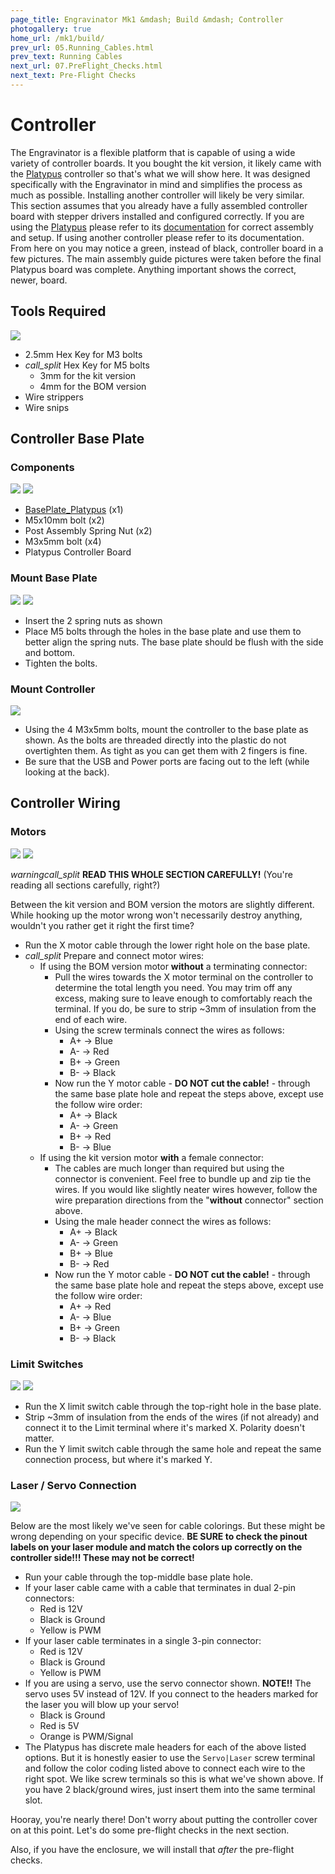 ```yaml
---
page_title: Engravinator Mk1 &mdash; Build &mdash; Controller
photogallery: true
home_url: /mk1/build/
prev_url: 05.Running_Cables.html
prev_text: Running Cables
next_url: 07.PreFlight_Checks.html
next_text: Pre-Flight Checks
---
```

# Controller

<div class="callout warning">The Engravinator is a flexible platform that is capable of using a wide variety of controller boards. It you bought the kit version, it likely came with the <a href="https://ManiacalLabs.com/Platypus">Platypus</a> controller so that's what we will show here. It was designed specifically with the Engravinator in mind and simplifies the process as much as possible. Installing another controller will likely be very similar.
</div>

<div class="callout warning">This section assumes that you already have a fully assembled controller board with stepper drivers installed and configured correctly. If you are using the <a href="https://ManiacalLabs.com/Platypus">Platypus</a> please refer to its <a href="https://github.com/ManiacalLabs/Platypus/blob/master/docs/Usage.md">documentation</a> for correct assembly and setup. If using another controller please refer to its documentation.
</div>

<div class="callout warning">From here on you may notice a green, instead of black, controller board in a few pictures. The main assembly guide pictures were taken before the final Platypus board was complete. Anything important shows the correct, newer, board.</div>

## Tools Required

<a href="/mk1/img/build/111.jpg" data-imagelightbox="a"><img src="/mk1/img/build/thumb/111.jpg"></a>

- 2.5mm Hex Key for M3 bolts
- <i class="material-icons">call_split</i> Hex Key for M5 bolts
  - 3mm for the kit version
  - 4mm for the BOM version
- Wire strippers
- Wire snips

## Controller Base Plate

### Components

<a href="/mk1/img/build/112.jpg" data-imagelightbox="b"><img src="/mk1/img/build/thumb/112.jpg"></a>
<a href="/mk1/img/build/174.jpg" data-imagelightbox="b"><img src="/mk1/img/build/thumb/174.jpg"></a>

- <span class="dot red"></span> [BasePlate_Platypus](https://github.com/ManiacalLabs/Engravinator/blob/master/Mk1/Fabrication/3D_Printed/Controller_Box/BasePlate_Platypus.stl) (x1)
- <span class="dot green"></span> M5x10mm bolt (x2)
- <span class="dot blue"></span> Post Assembly Spring Nut (x2)
- <span class="dot purple"></span> M3x5mm bolt (x4)
- Platypus Controller Board

### Mount Base Plate

<a href="/mk1/img/build/114.jpg" data-imagelightbox="c"><img src="/mk1/img/build/thumb/114.jpg"></a>
<a href="/mk1/img/build/115.jpg" data-imagelightbox="c"><img src="/mk1/img/build/thumb/115.jpg"></a>

- Insert the 2 spring nuts as shown
- Place M5 bolts through the holes in the base plate and use them to better align the spring nuts. The base plate should be flush with the side and bottom.
- Tighten the bolts.

### Mount Controller

<a href="/mk1/img/build/116.jpg" data-imagelightbox="d"><img src="/mk1/img/build/thumb/116.jpg"></a>

- Using the 4 M3x5mm bolts, mount the controller to the base plate as shown. As the bolts are threaded directly into the plastic do not overtighten them. As tight as you can get them with 2 fingers is fine.
- Be sure that the USB and Power ports are facing out to the left (while looking at the back).

## Controller Wiring

### Motors

<a href="/mk1/img/build/167.jpg" data-imagelightbox="e"><img src="/mk1/img/build/thumb/167.jpg"></a>
<a href="/mk1/img/build/168.jpg" data-imagelightbox="e"><img src="/mk1/img/build/thumb/168.jpg"></a>

<div class="callout warning">
<i class="material-icons">warning</i><i class="material-icons">call_split</i>
<b>READ THIS WHOLE SECTION CAREFULLY!</b> (You're reading all sections carefully, right?)

Between the kit version and BOM version the motors are slightly different. While hooking up the motor wrong won't necessarily destroy anything, wouldn't you rather get it right the first time?
</div>

- Run the X motor cable through the lower right hole on the base plate.
- <i class="material-icons">call_split</i> Prepare and connect motor wires:
  - If using the BOM version motor **without** a terminating connector:
    - Pull the wires towards the X motor terminal on the controller to determine the total length you need. You may trim off any excess, making sure to leave enough to comfortably reach the terminal. If you do, be sure to strip ~3mm of insulation from the end of each wire.
    - Using the screw terminals connect the wires as follows:
      - A+ &rarr; Blue
      - A- &rarr; Red
      - B+ &rarr; Green
      - B- &rarr; Black
    - Now run the Y motor cable - **DO NOT cut the cable!** - through the same base plate hole and repeat the steps above, except use the follow wire order:
      - A+ &rarr; Black
      - A- &rarr; Green
      - B+ &rarr; Red
      - B- &rarr; Blue
  - If using the kit version motor **with** a female connector:
    - The cables are much longer than required but using the connector is convenient. Feel free to bundle up and zip tie the wires. If you would like slightly neater wires however, follow the wire preparation directions from the "**without** connector" section above.
    - Using the male header connect the wires as follows:
      - A+ &rarr; Black
      - A- &rarr; Green
      - B+ &rarr; Blue
      - B- &rarr; Red
    - Now run the Y motor cable - **DO NOT cut the cable!** - through the same base plate hole and repeat the steps above, except use the follow wire order:
      - A+ &rarr; Red
      - A- &rarr; Blue
      - B+ &rarr; Green
      - B- &rarr; Black

### Limit Switches

<a href="/mk1/img/build/169.jpg" data-imagelightbox="f"><img src="/mk1/img/build/thumb/169.jpg"></a>
<a href="/mk1/img/build/170.jpg" data-imagelightbox="f"><img src="/mk1/img/build/thumb/170.jpg"></a>

- Run the X limit switch cable through the top-right hole in the base plate.
- Strip ~3mm of insulation from the ends of the wires (if not already) and connect it to the Limit terminal where it's marked X. Polarity doesn't matter.
- Run the Y limit switch cable through the same hole and repeat the same connection process, but where it's marked Y.

### Laser / Servo Connection

<a href="/mk1/img/build/171.jpg" data-imagelightbox="g"><img src="/mk1/img/build/thumb/171.jpg"></a>

<div class="callout alert">
Below are the most likely we've seen for cable colorings. But these might be wrong depending on your specific device. <b>BE SURE to check the pinout labels on your laser module and match the colors up correctly on the controller side!!! These may not be correct!</b>
</div>

- Run your cable through the top-middle base plate hole.
- If your laser cable came with a cable that terminates in dual 2-pin connectors:
  - Red is 12V
  - Black is Ground
  - Yellow is PWM
- If your laser cable terminates in a single 3-pin connector:
  - Red is 12V
  - Black is Ground
  - Yellow is PWM
- If you are using a servo, use the servo connector shown. **NOTE!!** The servo uses 5V instead of 12V. If you connect to the headers marked for the laser you will blow up your servo!
  - Black is Ground
  - Red is 5V
  - Orange is PWM/Signal
- The Platypus has discrete male headers for each of the above listed options. But it is honestly easier to use the `Servo|Laser` screw terminal and follow the color coding listed above to connect each wire to the right spot. We like screw terminals so this is what we've shown above. If you have 2 black/ground wires, just insert them into the same terminal slot.

Hooray, you're nearly there! Don't worry about putting the controller cover on at this point. Let's do some pre-flight checks in the next section.


Also, if you have the enclosure, we will install that *after* the pre-flight checks.

